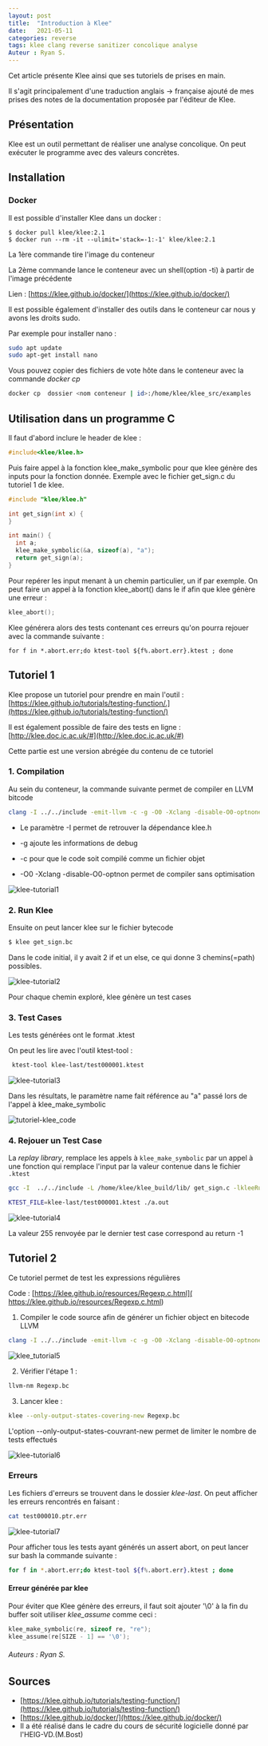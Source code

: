 ```yaml
---
layout: post
title:  "Introduction à Klee"
date:   2021-05-11 
categories: reverse
tags: klee clang reverse sanitizer concolique analyse
Auteur : Ryan S.
---
```

Cet article présente Klee ainsi que ses tutoriels de prises en main. 

Il s'agit principalement d'une traduction anglais -> française ajouté de mes prises des notes de la documentation proposée par l'éditeur de Klee.

## Présentation

Klee est un outil permettant de réaliser une analyse concolique. On peut exécuter le programme avec des valeurs concrètes. 



## Installation

### Docker

Il est possible d'installer Klee dans un docker :

```
$ docker pull klee/klee:2.1
$ docker run --rm -it --ulimit='stack=-1:-1' klee/klee:2.1
```

La 1ère commande tire l'image du conteneur

La 2ème commande lance le conteneur avec un shell(option -ti) à partir de l'image précédente 

Lien : [https://klee.github.io/docker/](https://klee.github.io/docker/)

Il est possible également d'installer des outils dans le conteneur car nous y avons les droits sudo.

Par exemple pour installer nano :

```bash
sudo apt update
sudo apt-get install nano
```



Vous pouvez copier des fichiers de vote hôte dans le conteneur avec la commande *docker cp*

```bash
docker cp  dossier <nom conteneur | id>:/home/klee/klee_src/examples
```

## Utilisation dans un programme C

Il faut d'abord inclure le header de klee :

```c
#include<klee/klee.h>
```



Puis faire appel à la fonction klee_make_symbolic pour que klee génère des inputs pour la fonction donnée. Exemple avec le fichier get_sign.c du tutoriel 1 de klee.

```c
#include "klee/klee.h"

int get_sign(int x) {
} 

int main() {
  int a;
  klee_make_symbolic(&a, sizeof(a), "a");
  return get_sign(a);
} 
```



Pour repérer les input menant à un chemin particulier, un if par exemple. On peut faire un appel à la fonction klee_abort() dans le if afin que klee génère une erreur :

```c
klee_abort();
```



Klee générera alors des tests contenant ces erreurs qu'on pourra rejouer avec la commande suivante :

```
for f in *.abort.err;do ktest-tool ${f%.abort.err}.ktest ; done
```



## Tutoriel 1

Klee propose un tutoriel pour prendre en main l'outil : [https://klee.github.io/tutorials/testing-function/.](https://klee.github.io/tutorials/testing-function/)

Il est également possible de faire des tests en ligne : [http://klee.doc.ic.ac.uk/#](http://klee.doc.ic.ac.uk/#)

Cette partie est une version abrégée du contenu de ce tutoriel

### 1. Compilation

Au sein du conteneur, la commande suivante permet de compiler en  LLVM bitcode 

```bash
clang -I ../../include -emit-llvm -c -g -O0 -Xclang -disable-O0-optnone get_sign.c
```

- Le paramètre -I permet de retrouver la dépendance klee.h

- -g ajoute les informations de debug
- -c pour que le code soit compilé comme un fichier objet
- -O0 -Xclang -disable-O0-optnon permet de compiler sans optimisation

![klee-tutorial1]({{site.url_complet}}\assets\article\klee\klee-tutorial1.JPG)



### 2. Run Klee

Ensuite on peut lancer klee sur le fichier bytecode 

```bash
$ klee get_sign.bc
```

Dans le code initial, il y avait 2 if et un else, ce qui donne 3 chemins(=path) possibles.

![klee-tutorial2]({{site.url_complet}}\assets\article\klee\klee-tutorial2.JPG)

Pour chaque chemin exploré, klee génère un test cases

### 3. Test Cases

Les tests générées ont le format .ktest

On peut les lire avec l'outil ktest-tool :  

```bash
 ktest-tool klee-last/test000001.ktest
```

![klee-tutorial3]({{site.url_complet}}\assets\article\klee\klee-tutorial3.JPG)

Dans les résultats, le paramètre name fait référence au "a" passé lors de l'appel à klee_make_symbolic

![tutoriel-klee_code]({{site.url_complet}}\assets\article\klee\tutoriel-klee_code.png)

### 4. Rejouer un Test Case

La *replay library*, remplace les appels à  `klee_make_symbolic` par un appel à une fonction qui remplace l'input par la valeur contenue dans le fichier `.ktest` 

```bash
gcc -I  ../../include -L /home/klee/klee_build/lib/ get_sign.c -lkleeRuntest
```



```bash
KTEST_FILE=klee-last/test000001.ktest ./a.out
```

![klee-tutorial4]({{site.url_complet}}\assets\article\klee\klee-tutorial4.JPG)

La valeur 255 renvoyée par le dernier test case correspond au return -1



## Tutoriel 2

Ce tutoriel permet de test les expressions régulières

Code : [https://klee.github.io/resources/Regexp.c.html]( https://klee.github.io/resources/Regexp.c.html)

1)  Compiler le code source afin de générer un fichier object en bitecode LLVM

```bash
clang -I ../../include -emit-llvm -c -g -O0 -Xclang -disable-O0-optnone Regexp.c
```

![klee_tutorial5]({{site.url_complet}}\assets\article\klee\klee-tutorial5.JPG)

2) Vérifier l'étape 1 :

```bash
llvm-nm Regexp.bc
```

3) Lancer klee :

```bash
klee --only-output-states-covering-new Regexp.bc
```

L'option --only-output-states-couvrant-new permet de limiter le nombre de tests effectués

![klee-tutorial6]({{site.url_complet}}\assets\article\klee\klee-tutorial6.JPG)



### Erreurs

Les fichiers d'erreurs se trouvent dans le dossier *klee-last*. On peut afficher les erreurs rencontrés en faisant :

```bash
cat test000010.ptr.err
```

![klee-tutorial7]({{site.url_complet}}\assets\article\klee\klee-tutorial7.JPG)

Pour afficher tous les tests ayant générés un assert abort, on peut lancer sur bash la commande suivante :

```bash
for f in *.abort.err;do ktest-tool ${f%.abort.err}.ktest ; done
```



#### Erreur générée par klee

Pour éviter que Klee génère des erreurs, il faut soit ajouter '\0' à la fin du buffer soit utiliser *klee_assume* comme ceci :

```c
klee_make_symbolic(re, sizeof re, "re");
klee_assume(re[SIZE - 1] == '\0');
```



###### Auteurs : Ryan S.

## Sources

- [https://klee.github.io/tutorials/testing-function/](https://klee.github.io/tutorials/testing-function/)
- [https://klee.github.io/docker/](https://klee.github.io/docker/)
- Il a été réalisé dans le cadre du cours de sécurité logicielle donné par l'HEIG-VD.(M.Bost)

